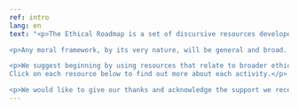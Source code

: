 ```yaml
---
ref: intro
lang: en
text: "<p>The Ethical Roadmap is a set of discursive resources developed within the EPSRC project [Enabling Ongoingness](https://enablingongoingness.com) to support research teams in navigating ethical issues, concerns and opportunities.</p>

<p>Any moral framework, by its very nature, will be general and broad. Therefore, in order to support the understanding of ethical processes within research across disciplines, this series of practical resources enables group discussion from a range of different angles. The resources are free and open and we hope that different teams will find them useful as they are, but also that some teams will add content to extend the resources in this shared platform. The diversity of research contexts within our global research community will require nuanced content in some resources and we hope that this will become a space to create and share these.</p>

<p>We suggest beginning by using resources that relate to broader ethical concerns (Values, Team Member Roles and Moral Qualities) then moving to activities that involve support and participants (Critical Friends, Consent and Warp and Weft) and to use the Provocations resource cards both as an activity in its own right and also as a facilitator throughout the other activities to help move discussion along and bring some practical context to the other resource topics.
Click on each resource below to find out more about each activity.</p>

<p>We would like to give our thanks and acknowledge the support we received from Dementia Positive, Alzheimer’s Society, SheffCare, Cruse Bereavement Care and Dementia Action Alliance in developing these resources – your insights and conversations were invaluable.</p>"
---
```

